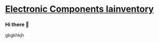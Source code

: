 <h1><a href="https://iainventory.com/">Electronic Components Iainventory</a></h1>
<p></p>

### Hi there 👋
gbgkhkjh

<!--
**huanghaodong888/huanghaodong888** is a ✨ _special_ ✨ repository because its `README.md` (this file) appears on your GitHub profile.

Here are some ideas to get you started:

- 🔭 I’m currently working on ...
- 🌱 I’m currently learning ...
- 👯 I’m looking to collaborate on ...
- 🤔 I’m looking for help with ...
- 💬 Ask me about ...
- 📫 How to reach me: ...
- 😄 Pronouns: ...
- ⚡ Fun fact: ...
-->
